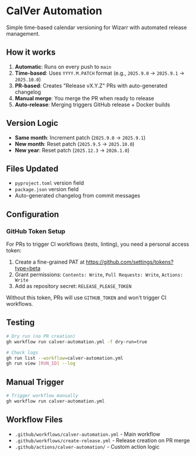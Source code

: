 # CalVer Automation

Simple time-based calendar versioning for Wizarr with automated release management.

## How it works

1. **Automatic**: Runs on every push to `main`
2. **Time-based**: Uses `YYYY.M.PATCH` format (e.g., `2025.9.0` → `2025.9.1` → `2025.10.0`)
3. **PR-based**: Creates "Release vX.Y.Z" PRs with auto-generated changelog
4. **Manual merge**: You merge the PR when ready to release
5. **Auto-release**: Merging triggers GitHub release + Docker builds

## Version Logic

- **Same month**: Increment patch (`2025.9.0` → `2025.9.1`)  
- **New month**: Reset patch (`2025.9.5` → `2025.10.0`)
- **New year**: Reset patch (`2025.12.3` → `2026.1.0`)

## Files Updated

- `pyproject.toml` version field
- `package.json` version field  
- Auto-generated changelog from commit messages

## Configuration

### GitHub Token Setup
For PRs to trigger CI workflows (tests, linting), you need a personal access token:

1. Create a fine-grained PAT at https://github.com/settings/tokens?type=beta
2. Grant permissions: `Contents: Write`, `Pull Requests: Write`, `Actions: Write`
3. Add as repository secret: `RELEASE_PLEASE_TOKEN`

Without this token, PRs will use `GITHUB_TOKEN` and won't trigger CI workflows.

## Testing

```bash
# Dry run (no PR creation)
gh workflow run calver-automation.yml -f dry-run=true

# Check logs
gh run list --workflow=calver-automation.yml
gh run view [RUN_ID] --log
```

## Manual Trigger

```bash
# Trigger workflow manually
gh workflow run calver-automation.yml
```

## Workflow Files

- `.github/workflows/calver-automation.yml` - Main workflow
- `.github/workflows/create-release.yml` - Release creation on PR merge
- `.github/actions/calver-automation/` - Custom action logic